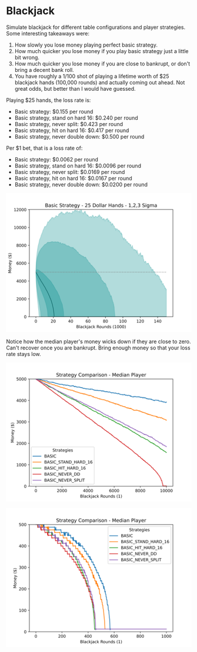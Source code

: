 # Blackjack
 
Simulate blackjack for different table configurations and player strategies. Some interesting takeaways were:
1) How slowly you lose money playing perfect basic strategy. 
2) How much quicker you lose money if you play basic strategy just a little bit wrong.
3) How much quicker you lose money if you are close to bankrupt, or don't bring a decent bank roll. 
4) You have roughly a 1/100 shot of playing a lifetime worth of $25 blackjack hands (100,000 rounds) and actually coming out ahead. Not great odds, but better than I would have guessed. 

Playing $25 hands, the loss rate is:
- Basic strategy:                     $0.155 per round
- Basic strategy, stand on hard 16:   $0.240 per round
- Basic strategy, never split:        $0.423 per round
- Basic strategy, hit on hard 16:     $0.417 per round
- Basic strategy, never double down:  $0.500 per round

Per $1 bet, that is a loss rate of:
- Basic strategy:                     $0.0062 per round
- Basic strategy, stand on hard 16:   $0.0096 per round
- Basic strategy, never split:        $0.0169 per round
- Basic strategy, hit on hard 16:     $0.0167 per round
- Basic strategy, never double down:  $0.0200 per round

![alt text](output/oneplayer_onetable_150krounds_5kmoney1655298090.039737.png)


Notice how the median player's money wicks down if they are close to zero. Can't recover once you are bankrupt. Bring enough money so that your loss rate stays low. 

![alt text](output/one_player_one_table1655153761.20704.png)

![alt text](output/one_player_one_table1655155176.252045.png)
